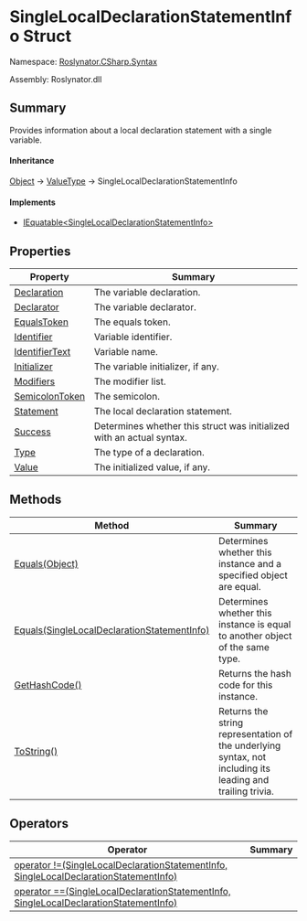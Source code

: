 # SingleLocalDeclarationStatementInfo Struct

Namespace: [Roslynator.CSharp.Syntax](../README.md)

Assembly: Roslynator\.dll

## Summary

Provides information about a local declaration statement with a single variable\.

#### Inheritance

[Object](https://docs.microsoft.com/en-us/dotnet/api/system.object) &#x2192; [ValueType](https://docs.microsoft.com/en-us/dotnet/api/system.valuetype) &#x2192; SingleLocalDeclarationStatementInfo

#### Implements

* [IEquatable\<SingleLocalDeclarationStatementInfo>](https://docs.microsoft.com/en-us/dotnet/api/system.iequatable-1)

## Properties

| Property| Summary|
| --- | --- |
| [Declaration](Declaration/README.md) | The variable declaration\. |
| [Declarator](Declarator/README.md) | The variable declarator\. |
| [EqualsToken](EqualsToken/README.md) | The equals token\. |
| [Identifier](Identifier/README.md) | Variable identifier\. |
| [IdentifierText](IdentifierText/README.md) | Variable name\. |
| [Initializer](Initializer/README.md) | The variable initializer, if any\. |
| [Modifiers](Modifiers/README.md) | The modifier list\. |
| [SemicolonToken](SemicolonToken/README.md) | The semicolon\. |
| [Statement](Statement/README.md) | The local declaration statement\. |
| [Success](Success/README.md) | Determines whether this struct was initialized with an actual syntax\. |
| [Type](Type/README.md) | The type of a declaration\. |
| [Value](Value/README.md) | The initialized value, if any\. |

## Methods

| Method| Summary|
| --- | --- |
| [Equals(Object)](Equals/README.md) | Determines whether this instance and a specified object are equal\. |
| [Equals(SingleLocalDeclarationStatementInfo)](Equals/README.md) | Determines whether this instance is equal to another object of the same type\. |
| [GetHashCode()](GetHashCode/README.md) | Returns the hash code for this instance\. |
| [ToString()](ToString/README.md) | Returns the string representation of the underlying syntax, not including its leading and trailing trivia\. |

## Operators

| Operator| Summary|
| --- | --- |
| [operator !=(SingleLocalDeclarationStatementInfo, SingleLocalDeclarationStatementInfo)](op_Inequality/README.md) | |
| [operator ==(SingleLocalDeclarationStatementInfo, SingleLocalDeclarationStatementInfo)](op_Equality/README.md) | |

